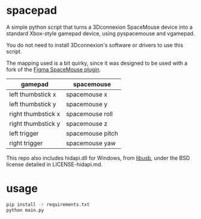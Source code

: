 # spacepad

A simple python script that turns a 3Dconnexion SpaceMouse device into a standard Xbox-style gamepad device, using pyspacemouse and vgamepad.

You do not need to install 3Dconnexion's software or drivers to use this script.

The mapping used is a bit quirky, since it was designed to be used with a fork of the [Figma SpaceMouse plugin](https://github.com/brianpeiris/figma-plugin-spacemouse).

| gamepad | spacemouse |
| - | - |
| left thumbstick x | spacemouse x |
| left thumbstick y | spacemouse y |
| right thumbstick x | spacemouse roll |
| right thumbstick y | spacemouse z |
| left trigger | spacemouse pitch |
| right trigger | spacemouse yaw |

This repo also includes hidapi.dll for Windows, from [libusb](https://github.com/libusb/hidapi), under the BSD license detailed in LICENSE-hidapi.md.

# usage

```bash
pip install -r requirements.txt
python main.py
```
